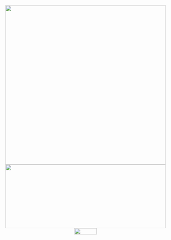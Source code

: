 <!--https://github.com/denvercoder1/github-readme-streak-stats-->
<img height="500px" width="100%" src="http://github-readme-streak-stats.herokuapp.com?user=amrk000&theme=neon-dark&hide_border=true&background=0D111700&fire=FF7C0F&currStreakNum=DDDDDD&currStreakLabel=DDDDDD&stroke=DDDDDD00&sideNums=05C6FF&sideLabels=DDDDDD&dates=7B7B7B&ring=FF3535)](https://git.io/streak-stats">

<!--https://github.com/anuraghazra/github-readme-stats-->
<img height="200px" width="100%" src="https://github-readme-stats.vercel.app/api/top-langs/?username=amrk000&layout=compact&bg_color=0D1117&text_color=FFF&hide_border=1&hide_title=1&card_width=600">

<!--https://github.com/antonkomarev/github-profile-views-counter-->
<div align="center"><img height="20em" width="70em" src="https://komarev.com/ghpvc/?username=amrk000&style=flat-square&color=red&label=Views"></div>

